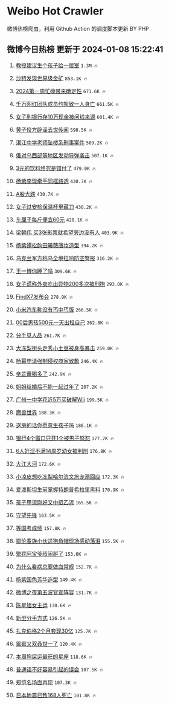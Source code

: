 # Weibo Hot Crawler 



微博热榜爬虫，利用 Github Action 的调度脚本更新 BY PHP 


## 微博今日热榜 更新于 2024-01-08 15:22:41 
1. [教授建议生个孩子给一居室](https://s.weibo.com/weibo?q=%23%E6%95%99%E6%8E%88%E5%BB%BA%E8%AE%AE%E7%94%9F%E4%B8%AA%E5%AD%A9%E5%AD%90%E7%BB%99%E4%B8%80%E5%B1%85%E5%AE%A4%23&t=31&band_rank=1&Refer=top) `1.3M 🔥` 

1. [沙特发现世界级金矿](https://s.weibo.com/weibo?q=%23%E6%B2%99%E7%89%B9%E5%8F%91%E7%8E%B0%E4%B8%96%E7%95%8C%E7%BA%A7%E9%87%91%E7%9F%BF%23&t=31&band_rank=2&Refer=top) `853.1K 🔥` 

1. [2024第一周忙碌带来确定性](https://s.weibo.com/weibo?q=%232024%E7%AC%AC%E4%B8%80%E5%91%A8%E5%BF%99%E7%A2%8C%E5%B8%A6%E6%9D%A5%E7%A1%AE%E5%AE%9A%E6%80%A7%23&t=31&band_rank=3&Refer=top) `671.6K 🔥` 

1. [千万网红团队成员约架致一人身亡](https://s.weibo.com/weibo?q=%23%E5%8D%83%E4%B8%87%E7%BD%91%E7%BA%A2%E5%9B%A2%E9%98%9F%E6%88%90%E5%91%98%E7%BA%A6%E6%9E%B6%E8%87%B4%E4%B8%80%E4%BA%BA%E8%BA%AB%E4%BA%A1%23&t=31&band_rank=4&Refer=top) `661.5K 🔥` 

1. [女子到银行存10万现金被问钱来源](https://s.weibo.com/weibo?q=%23%E5%A5%B3%E5%AD%90%E5%88%B0%E9%93%B6%E8%A1%8C%E5%AD%9810%E4%B8%87%E7%8E%B0%E9%87%91%E8%A2%AB%E9%97%AE%E9%92%B1%E6%9D%A5%E6%BA%90%23&t=31&band_rank=5&Refer=top) `601.4K 🔥` 

1. [黄子佼方辟谣去世传闻](https://s.weibo.com/weibo?q=%23%E9%BB%84%E5%AD%90%E4%BD%BC%E6%96%B9%E8%BE%9F%E8%B0%A3%E5%8E%BB%E4%B8%96%E4%BC%A0%E9%97%BB%23&t=31&band_rank=6&Refer=top) `598.5K 🔥` 

1. [湛江中学老师坠楼系刑事案件](https://s.weibo.com/weibo?q=%23%E6%B9%9B%E6%B1%9F%E4%B8%AD%E5%AD%A6%E8%80%81%E5%B8%88%E5%9D%A0%E6%A5%BC%E7%B3%BB%E5%88%91%E4%BA%8B%E6%A1%88%E4%BB%B6%23&t=31&band_rank=7&Refer=top) `509.2K 🔥` 

1. [俄对乌西部等地区发动导弹袭击](https://s.weibo.com/weibo?q=%23%E4%BF%84%E5%AF%B9%E4%B9%8C%E8%A5%BF%E9%83%A8%E7%AD%89%E5%9C%B0%E5%8C%BA%E5%8F%91%E5%8A%A8%E5%AF%BC%E5%BC%B9%E8%A2%AD%E5%87%BB%23&t=31&band_rank=8&Refer=top) `507.1K 🔥` 

1. [3元的饮料终究是错付了](https://s.weibo.com/weibo?q=%233%E5%85%83%E7%9A%84%E9%A5%AE%E6%96%99%E7%BB%88%E7%A9%B6%E6%98%AF%E9%94%99%E4%BB%98%E4%BA%86%23&t=31&band_rank=9&Refer=top) `479.0K 🔥` 

1. [杨紫李现牵手同框路透](https://s.weibo.com/weibo?q=%23%E6%9D%A8%E7%B4%AB%E6%9D%8E%E7%8E%B0%E7%89%B5%E6%89%8B%E5%90%8C%E6%A1%86%E8%B7%AF%E9%80%8F%23&t=31&band_rank=10&Refer=top) `430.7K 🔥` 

1. [A股大跌](https://s.weibo.com/weibo?q=%23A%E8%82%A1%E5%A4%A7%E8%B7%8C%23&t=31&band_rank=11&Refer=top) `430.7K 🔥` 

1. [女子过安检保温杯里藏刀](https://s.weibo.com/weibo?q=%23%E5%A5%B3%E5%AD%90%E8%BF%87%E5%AE%89%E6%A3%80%E4%BF%9D%E6%B8%A9%E6%9D%AF%E9%87%8C%E8%97%8F%E5%88%80%23&t=31&band_rank=12&Refer=top) `430.2K 🔥` 

1. [车厘子每斤便宜60元](https://s.weibo.com/weibo?q=%23%E8%BD%A6%E5%8E%98%E5%AD%90%E6%AF%8F%E6%96%A4%E4%BE%BF%E5%AE%9C60%E5%85%83%23&t=31&band_rank=13&Refer=top) `428.1K 🔥` 

1. [梁朝伟 买3张影票就希望旁边没有人](https://s.weibo.com/weibo?q=%E6%A2%81%E6%9C%9D%E4%BC%9F%20%E4%B9%B03%E5%BC%A0%E5%BD%B1%E7%A5%A8%E5%B0%B1%E5%B8%8C%E6%9C%9B%E6%97%81%E8%BE%B9%E6%B2%A1%E6%9C%89%E4%BA%BA&t=31&band_rank=14&Refer=top) `403.9K 🔥` 

1. [杨紫谭松韵田曦薇唐妆造型](https://s.weibo.com/weibo?q=%23%E6%9D%A8%E7%B4%AB%E8%B0%AD%E6%9D%BE%E9%9F%B5%E7%94%B0%E6%9B%A6%E8%96%87%E5%94%90%E5%A6%86%E9%80%A0%E5%9E%8B%23&t=31&band_rank=15&Refer=top) `394.2K 🔥` 

1. [乌克兰军方称乌全境拉响防空警报](https://s.weibo.com/weibo?q=%23%E4%B9%8C%E5%85%8B%E5%85%B0%E5%86%9B%E6%96%B9%E7%A7%B0%E4%B9%8C%E5%85%A8%E5%A2%83%E6%8B%89%E5%93%8D%E9%98%B2%E7%A9%BA%E8%AD%A6%E6%8A%A5%23&t=31&band_rank=16&Refer=top) `316.2K 🔥` 

1. [王一博你睡了吗](https://s.weibo.com/weibo?q=%E7%8E%8B%E4%B8%80%E5%8D%9A%E4%BD%A0%E7%9D%A1%E4%BA%86%E5%90%97&t=31&band_rank=17&Refer=top) `309.6K 🔥` 

1. [女子谎称外卖吃出异物200多次被刑拘](https://s.weibo.com/weibo?q=%23%E5%A5%B3%E5%AD%90%E8%B0%8E%E7%A7%B0%E5%A4%96%E5%8D%96%E5%90%83%E5%87%BA%E5%BC%82%E7%89%A9200%E5%A4%9A%E6%AC%A1%E8%A2%AB%E5%88%91%E6%8B%98%23&t=31&band_rank=18&Refer=top) `293.0K 🔥` 

1. [FindX7发布会](https://s.weibo.com/weibo?q=%23FindX7%E5%8F%91%E5%B8%83%E4%BC%9A%23&t=31&band_rank=19&Refer=top) `278.9K 🔥` 

1. [小米汽车称没有丐中丐版](https://s.weibo.com/weibo?q=%23%E5%B0%8F%E7%B1%B3%E6%B1%BD%E8%BD%A6%E7%A7%B0%E6%B2%A1%E6%9C%89%E4%B8%90%E4%B8%AD%E4%B8%90%E7%89%88%23&t=31&band_rank=20&Refer=top) `266.5K 🔥` 

1. [00后男孩500元一天出租自己](https://s.weibo.com/weibo?q=%2300%E5%90%8E%E7%94%B7%E5%AD%A9500%E5%85%83%E4%B8%80%E5%A4%A9%E5%87%BA%E7%A7%9F%E8%87%AA%E5%B7%B1%23&t=31&band_rank=21&Refer=top) `262.8K 🔥` 

1. [分手见人品](https://s.weibo.com/weibo?q=%E5%88%86%E6%89%8B%E8%A7%81%E4%BA%BA%E5%93%81&t=31&band_rank=22&Refer=top) `261.7K 🔥` 

1. [大冻梨街头走秀小土豆被身高暴击](https://s.weibo.com/weibo?q=%23%E5%A4%A7%E5%86%BB%E6%A2%A8%E8%A1%97%E5%A4%B4%E8%B5%B0%E7%A7%80%E5%B0%8F%E5%9C%9F%E8%B1%86%E8%A2%AB%E8%BA%AB%E9%AB%98%E6%9A%B4%E5%87%BB%23&t=31&band_rank=23&Refer=top) `259.0K 🔥` 

1. [杨幂申请强制侵权商家致歉](https://s.weibo.com/weibo?q=%23%E6%9D%A8%E5%B9%82%E7%94%B3%E8%AF%B7%E5%BC%BA%E5%88%B6%E4%BE%B5%E6%9D%83%E5%95%86%E5%AE%B6%E8%87%B4%E6%AD%89%23&t=31&band_rank=24&Refer=top) `246.4K 🔥` 

1. [辛芷蕾喝多了](https://s.weibo.com/weibo?q=%E8%BE%9B%E8%8A%B7%E8%95%BE%E5%96%9D%E5%A4%9A%E4%BA%86&t=31&band_rank=25&Refer=top) `242.9K 🔥` 

1. [姐姐结婚后不能一起过年了](https://s.weibo.com/weibo?q=%23%E5%A7%90%E5%A7%90%E7%BB%93%E5%A9%9A%E5%90%8E%E4%B8%8D%E8%83%BD%E4%B8%80%E8%B5%B7%E8%BF%87%E5%B9%B4%E4%BA%86%23&t=31&band_rank=26&Refer=top) `207.2K 🔥` 

1. [广州一中学花近5万买破解Wii](https://s.weibo.com/weibo?q=%23%E5%B9%BF%E5%B7%9E%E4%B8%80%E4%B8%AD%E5%AD%A6%E8%8A%B1%E8%BF%915%E4%B8%87%E4%B9%B0%E7%A0%B4%E8%A7%A3Wii%23&t=31&band_rank=27&Refer=top) `199.5K 🔥` 

1. [魔兽世界](https://s.weibo.com/weibo?q=%E9%AD%94%E5%85%BD%E4%B8%96%E7%95%8C&t=31&band_rank=28&Refer=top) `188.3K 🔥` 

1. [送房的话你愿意生孩子吗](https://s.weibo.com/weibo?q=%23%E9%80%81%E6%88%BF%E7%9A%84%E8%AF%9D%E4%BD%A0%E6%84%BF%E6%84%8F%E7%94%9F%E5%AD%A9%E5%AD%90%E5%90%97%23&t=31&band_rank=29&Refer=top) `186.1K 🔥` 

1. [银行4个窗口只开1个被男子怒怼](https://s.weibo.com/weibo?q=%23%E9%93%B6%E8%A1%8C4%E4%B8%AA%E7%AA%97%E5%8F%A3%E5%8F%AA%E5%BC%801%E4%B8%AA%E8%A2%AB%E7%94%B7%E5%AD%90%E6%80%92%E6%80%BC%23&t=31&band_rank=30&Refer=top) `177.2K 🔥` 

1. [6人奸淫不满14周岁幼女被判刑](https://s.weibo.com/weibo?q=%236%E4%BA%BA%E5%A5%B8%E6%B7%AB%E4%B8%8D%E6%BB%A114%E5%91%A8%E5%B2%81%E5%B9%BC%E5%A5%B3%E8%A2%AB%E5%88%A4%E5%88%91%23&t=31&band_rank=31&Refer=top) `176.8K 🔥` 

1. [大江大河](https://s.weibo.com/weibo?q=%E5%A4%A7%E6%B1%9F%E5%A4%A7%E6%B2%B3&t=31&band_rank=32&Refer=top) `172.6K 🔥` 

1. [小凉皮想吃冻梨哈尔滨文旅宠溺回应](https://s.weibo.com/weibo?q=%23%E5%B0%8F%E5%87%89%E7%9A%AE%E6%83%B3%E5%90%83%E5%86%BB%E6%A2%A8%E5%93%88%E5%B0%94%E6%BB%A8%E6%96%87%E6%97%85%E5%AE%A0%E6%BA%BA%E5%9B%9E%E5%BA%94%23&t=31&band_rank=33&Refer=top) `172.3K 🔥` 

1. [爱泼斯坦生前掌握特朗普希拉里黑料](https://s.weibo.com/weibo?q=%23%E7%88%B1%E6%B3%BC%E6%96%AF%E5%9D%A6%E7%94%9F%E5%89%8D%E6%8E%8C%E6%8F%A1%E7%89%B9%E6%9C%97%E6%99%AE%E5%B8%8C%E6%8B%89%E9%87%8C%E9%BB%91%E6%96%99%23&t=31&band_rank=34&Refer=top) `170.9K 🔥` 

1. [孩子甲流刚好又中招乙流](https://s.weibo.com/weibo?q=%23%E5%AD%A9%E5%AD%90%E7%94%B2%E6%B5%81%E5%88%9A%E5%A5%BD%E5%8F%88%E4%B8%AD%E6%8B%9B%E4%B9%99%E6%B5%81%23&t=31&band_rank=35&Refer=top) `165.5K 🔥` 

1. [守望先锋](https://s.weibo.com/weibo?q=%E5%AE%88%E6%9C%9B%E5%85%88%E9%94%8B&t=31&band_rank=36&Refer=top) `163.5K 🔥` 

1. [等国考成绩](https://s.weibo.com/weibo?q=%E7%AD%89%E5%9B%BD%E8%80%83%E6%88%90%E7%BB%A9&t=31&band_rank=37&Refer=top) `157.8K 🔥` 

1. [鄂伦春族小伙送狍角帽现场感动落泪](https://s.weibo.com/weibo?q=%23%E9%84%82%E4%BC%A6%E6%98%A5%E6%97%8F%E5%B0%8F%E4%BC%99%E9%80%81%E7%8B%8D%E8%A7%92%E5%B8%BD%E7%8E%B0%E5%9C%BA%E6%84%9F%E5%8A%A8%E8%90%BD%E6%B3%AA%23&t=31&band_rank=38&Refer=top) `155.5K 🔥` 

1. [繁花阿宝爷叔闹掰了](https://s.weibo.com/weibo?q=%E7%B9%81%E8%8A%B1%E9%98%BF%E5%AE%9D%E7%88%B7%E5%8F%94%E9%97%B9%E6%8E%B0%E4%BA%86&t=31&band_rank=39&Refer=top) `153.6K 🔥` 

1. [为什么看病总要做血常规](https://s.weibo.com/weibo?q=%23%E4%B8%BA%E4%BB%80%E4%B9%88%E7%9C%8B%E7%97%85%E6%80%BB%E8%A6%81%E5%81%9A%E8%A1%80%E5%B8%B8%E8%A7%84%23&t=31&band_rank=40&Refer=top) `152.7K 🔥` 

1. [杨紫国色芳华造型](https://s.weibo.com/weibo?q=%E6%9D%A8%E7%B4%AB%E5%9B%BD%E8%89%B2%E8%8A%B3%E5%8D%8E%E9%80%A0%E5%9E%8B&t=31&band_rank=41&Refer=top) `149.4K 🔥` 

1. [微博之夜第五波官宣阵容](https://s.weibo.com/weibo?q=%23%E5%BE%AE%E5%8D%9A%E4%B9%8B%E5%A4%9C%E7%AC%AC%E4%BA%94%E6%B3%A2%E5%AE%98%E5%AE%A3%E9%98%B5%E5%AE%B9%23&t=31&band_rank=42&Refer=top) `131.7K 🔥` 

1. [陈星旭女主运](https://s.weibo.com/weibo?q=%23%E9%99%88%E6%98%9F%E6%97%AD%E5%A5%B3%E4%B8%BB%E8%BF%90%23&t=31&band_rank=43&Refer=top) `130.6K 🔥` 

1. [新型分手方式](https://s.weibo.com/weibo?q=%23%E6%96%B0%E5%9E%8B%E5%88%86%E6%89%8B%E6%96%B9%E5%BC%8F%23&t=31&band_rank=44&Refer=top) `126.5K 🔥` 

1. [扎克伯格2个月套现30亿](https://s.weibo.com/weibo?q=%23%E6%89%8E%E5%85%8B%E4%BC%AF%E6%A0%BC2%E4%B8%AA%E6%9C%88%E5%A5%97%E7%8E%B030%E4%BA%BF%23&t=31&band_rank=45&Refer=top) `125.7K 🔥` 

1. [霉霉又双叒世一了](https://s.weibo.com/weibo?q=%23%E9%9C%89%E9%9C%89%E5%8F%88%E5%8F%8C%E5%8F%92%E4%B8%96%E4%B8%80%E4%BA%86%23&t=31&band_rank=46&Refer=top) `120.4K 🔥` 

1. [本周狗屎运最旺的星座](https://s.weibo.com/weibo?q=%E6%9C%AC%E5%91%A8%E7%8B%97%E5%B1%8E%E8%BF%90%E6%9C%80%E6%97%BA%E7%9A%84%E6%98%9F%E5%BA%A7&t=31&band_rank=47&Refer=top) `118.6K 🔥` 

1. [普通话不好容易引起的误会](https://s.weibo.com/weibo?q=%E6%99%AE%E9%80%9A%E8%AF%9D%E4%B8%8D%E5%A5%BD%E5%AE%B9%E6%98%93%E5%BC%95%E8%B5%B7%E7%9A%84%E8%AF%AF%E4%BC%9A&t=31&band_rank=48&Refer=top) `107.5K 🔥` 

1. [郑恺名场面再现](https://s.weibo.com/weibo?q=%23%E9%83%91%E6%81%BA%E5%90%8D%E5%9C%BA%E9%9D%A2%E5%86%8D%E7%8E%B0%23&t=31&band_rank=49&Refer=top) `107.3K 🔥` 

1. [日本地震已致168人死亡](https://s.weibo.com/weibo?q=%23%E6%97%A5%E6%9C%AC%E5%9C%B0%E9%9C%87%E5%B7%B2%E8%87%B4168%E4%BA%BA%E6%AD%BB%E4%BA%A1%23&t=31&band_rank=50&Refer=top) `101.8K 🔥` 

